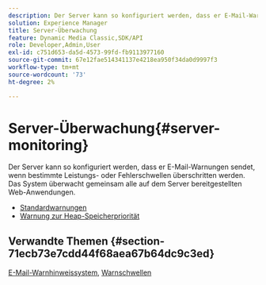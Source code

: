 ```yaml
---
description: Der Server kann so konfiguriert werden, dass er E-Mail-Warnungen sendet, wenn bestimmte Leistungs- oder Fehlerschwellen überschritten werden. Das System überwacht gemeinsam alle auf dem Server bereitgestellten Web-Anwendungen.
solution: Experience Manager
title: Server-Überwachung
feature: Dynamic Media Classic,SDK/API
role: Developer,Admin,User
exl-id: c751d653-da5d-4573-99fd-fb9113977160
source-git-commit: 67e12fae514341137e4218ea950f34da0d9997f3
workflow-type: tm+mt
source-wordcount: '73'
ht-degree: 2%

---
```


# Server-Überwachung{#server-monitoring}

Der Server kann so konfiguriert werden, dass er E-Mail-Warnungen sendet, wenn bestimmte Leistungs- oder Fehlerschwellen überschritten werden. Das System überwacht gemeinsam alle auf dem Server bereitgestellten Web-Anwendungen.

* [Standardwarnungen](r-standard-alerts.md)
* [Warnung zur Heap-Speicherpriorität](c-heap-space-priority-alert.md)

## Verwandte Themen {#section-71ecb73e7cdd44f68aea67b64dc9c3ed}

[E-Mail-Warnhinweissystem](../../../../is-api/image-serving-api-ref/c-configuration-and-administration/c-server-settings/r-monitoring-and-alerting-system.md#reference-4b604b5f8b014ecca89cf55d8ebb2d39), [Warnschwellen](../../../../is-api/image-serving-api-ref/c-configuration-and-administration/c-server-settings/r-alert-thresholds.md#reference-a77d3f92f456419a878bf18782d38922)
